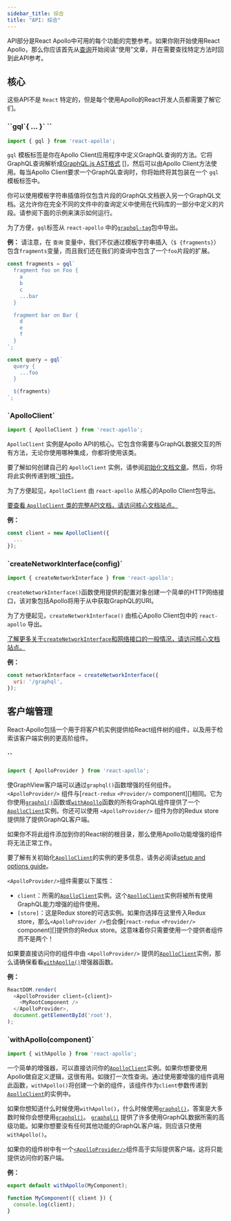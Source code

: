```yaml
---
sidebar_title: 综合
title: "API: 综合"
---
```


API部分是React Apollo中可用的每个功能的完整参考。如果你刚开始使用React Apollo，那么你应该首先从[查询](queries.html)开始阅读“使用”文章，并在需要查找特定方法时回到此API参考。

<h2 id="core">核心</h2>

这些API不是 `React` 特定的，但是每个使用Apollo的React开发人员都需要了解它们。

<h3 id="gql">``gql`{ ... }` ``</h3>

```js
import { gql } from 'react-apollo';
```

`gql` 模板标签是你在Apollo Client应用程序中定义GraphQL查询的方法。它将GraphQL查询解析成[GraphQL.js AST格式] []，然后可以由Apollo Client方法使用。每当Apollo Client要求一个GraphQL查询时，你将始终将其包装在一个 `gql` 模板标签中。

你可以使用模板字符串插值将仅包含片段的GraphQL文档嵌入另一个GraphQL文档。这允许你在完全不同的文件中的查询定义中使用在代码库的一部分中定义的片段。请参阅下面的示例来演示如何运行。

为了方便，`gql`标签从 `react-apollo` 中的[`graphql-tag`][]包中导出。

[GraphQL.js AST格式]: https://github.com/graphql/graphql-js/blob/d92dd9883b76e54babf2b0ffccdab838f04fc46c/src/language/ast.js
[`graphql-tag`]: https://www.npmjs.com/package/graphql-tag

**例：**
请注意，在 `查询` 变量中，我们不仅通过模板字符串插入（`$ {fragments}`）包含`fragments`变量，而且我们还在我们的查询中包含了一个`foo`片段的扩展。

```js
const fragments = gql`
  fragment foo on Foo {
    a
    b
    c
    ...bar
  }

  fragment bar on Bar {
    d
    e
    f
  }
`;

const query = gql`
  query {
    ...foo
  }

  ${fragments}
`;
```

<h3 id="ApolloClient">`ApolloClient`</h3>

```js
import { ApolloClient } from 'react-apollo';
```

`ApolloClient` 实例是Apollo API的核心。它包含你需要与GraphQL数据交互的所有方法，无论你使用哪种集成，你都将使用该类。

要了解如何创建自己的 `ApolloClient` 实例，请参阅[初始化文档文章](initialization.html)。然后，你将将此实例传递到根[`<ApolloProvider />'组件](＃ApolloProvider)。

为了方便起见，`ApolloClient` 由 `react-apollo` 从核心的Apollo Client包导出。

[要查看 `ApolloClient` 类的完整API文档，请访问核心文档站点。](../core/apollo-client-api.html#apollo-client)

**例：**

```js
const client = new ApolloClient({
  ...
});
```

<h3 id="createNetworkInterface">`createNetworkInterface(config)`</h3>

```js
import { createNetworkInterface } from 'react-apollo';
```

`createNetworkInterface()`函数使用提供的配置对象创建一个简单的HTTP网络接口，该对象包括Apollo将用于从中获取GraphQL的URI。

为了方便起见，`createNetworkInterface()` 由核心Apollo Client包中的 `react-apollo` 导出。

[了解更多关于`createNetworkInterface`和网络接口的一般情况，请访问核心文档站点。](../core/network.html)

**例：**

```js
const networkInterface = createNetworkInterface({
  uri: '/graphql',
});
```

<h2 id="client-management">客户端管理</h2>

React-Apollo包括一个用于将客户机实例提供给React组件树的组件，以及用于检索该客户端实例的更高阶组件。

<h3 id="ApolloProvider" title="ApolloProvider">`<ApolloProvider client={client} />`</h3>

```js
import { ApolloProvider } from 'react-apollo';
```

使GraphView客户端可以通过`graphql()`函数增强的任何组件。 `<ApolloProvider/>` 组件与[`react-redux` `<Provider/>` component][]相同。它为你使用[`graphql()`](#graphql)函数或[`withApollo`](#withApollo)函数的所有GraphQL组件提供了一个[`ApolloClient`][]实例。你还可以使用 `<ApolloProvider/>` 组件为你的Redux store 提供除了提供GraphQL客户端。

如果你不将此组件添加到你的React树的根目录，那么使用Apollo功能增强的组件将无法正常工作。

要了解有关初始化[`ApolloClient`][]的实例的更多信息，请务必阅读[setup and options guide](initialization.html)。

`<ApolloProvider/>`组件需要以下属性：

- `client`：所需的[`ApolloClient`][]实例。这个[`ApolloClient`][]实例将被所有使用GraphQL能力增强的组件使用。
- `[store]`：这是Redux store的可选实例。如果你选择在这里传入Redux store，那么`<ApolloProvider />`也会像[`react-redux` `<Provider/>` component][]提供你的Redux store。这意味着你只需要使用一个提供者组件而不是两个！

如果要直接访问你的组件中由 `<ApolloProvider/>` 提供的[`ApolloClient`][]实例，那么请确保看看[`withApollo()`](#withApollo)增强器函数。

[`react-redux` `<Provider/>` 组件]: https://github.com/reactjs/react-redux/blob/master/docs/api.md#provider-store
[`ApolloClient`]: ../core/apollo-client-api.html#apollo-client

**例：**

```js
ReactDOM.render(
  <ApolloProvider client={client}>
    <MyRootComponent />
  </ApolloProvider>,
  document.getElementById('root'),
);
```

<h3 id="withApollo">`withApollo(component)`</h3>

```js
import { withApollo } from 'react-apollo';
```

一个简单的增强器，可以直接访问你的[`ApolloClient`][]实例。如果你想要使用Apollo做自定义逻辑，这很有用。如拨打一次性查询。通过使用要增强的组件调用此函数，`withApollo()`将创建一个新的组件，该组件作为`client`参数传递到[`ApolloClient`][]的实例中。

如果你想知道什么时候使用`withApollo()`，什么时候使用[`graphql()`](#graphql)，答案是大多数时候你会想使用[`graphql()`](#graphql)。 [`graphql()`](#graphql) 提供了许多使用GraphQL数据所需的高级功能。如果你想要没有任何其他功能的GraphQL客户端，则应该只使用`withApollo()`。

如果你的组件树中有一个[`<ApolloProvider/>`](#ApolloProvider)组件高于实际提供客户端，这将只能提供访问你的客户端。

[`ApolloClient`]: ../core/apollo-client-api.html#apollo-client

**例：**

```js
export default withApollo(MyComponent);

function MyComponent({ client }) {
  console.log(client);
}
```
